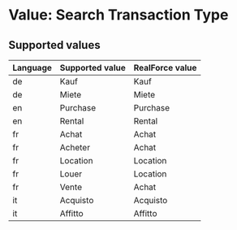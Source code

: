# Value: Search Transaction Type

## Supported values

| Language | Supported value | RealForce value |
| :--- | :--- | :--- |
| de | Kauf | Kauf |
| de | Miete | Miete |
| en | Purchase | Purchase |
| en | Rental | Rental |
| fr | Achat | Achat |
| fr | Acheter | Achat |
| fr | Location | Location |
| fr | Louer | Location |
| fr | Vente | Achat |
| it | Acquisto | Acquisto |
| it | Affitto | Affitto |
